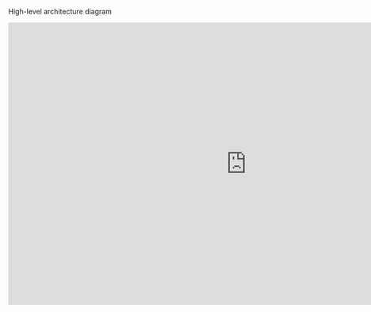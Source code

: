 
High-level architecture diagram

<iframe src="https://docs.google.com/presentation/d/1iD8sBNCPnAZm2e3UXK5mmjwDgmoDna2vAXv3cbjHaec/embed?start=false&loop=false&delayms=3000" frameborder="0" width="960" height="569" allowfullscreen="true" mozallowfullscreen="true" webkitallowfullscreen="true"></iframe>
